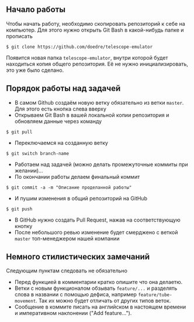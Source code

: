 ## Начало работы

Чтобы начать работу, необходимо скопировать репозиторий к себе на компьютер. Для этого нужно открыть Git Bash в какой-нибудь папке и прописать

```
$ git clone https://github.com/doedre/telescope-emulator
```

Появится новая папка `telescope-emulator`, внутри которой будет находиться копия общего репозитория. Её не нужно инициализировать, это уже было сделано.

## Порядок работы над задачей

* В самом Github создаём новую ветку обязательно из ветки `master`. Для этого есть кнопка слева вверху
* Открываем Git Bash в вашей локальной копии репозитория и обновляем данные через команду 

```
$ git pull
```

* Переключаемся на созданную ветку

```
$ git switch branch-name
```

* Работаем над задачей (можно делать промежуточные коммиты при желании)...
* По окончании работы делаем финальный коммит

```
$ git commit -a -m "Описание проделанной работы"
```

* И пушим изменения в общий репозиторий на GitHub

```
$ git push
```

* В GitHub нужно создать Pull Request, нажав на соответствующую кнопку
* После небольшого ревью изменение будет смерджено с веткой `master` топ-менеджером нашей компании

## Немного стилистических замечаний

Следующим пунктам следовать не обязательно

* Перед функцией в комментарии кратко опишите что она делаетю.
* Ветки с новым функционалом обзывать `feature/...` и разделять слова в названии с помощью дефиса, например `feature/tube-movement`. Так их можно будет отличать от других типов веток.
* Сообщение в коммите писать на английском в настоящем времени и императивном наклонении ("Add feature...").
